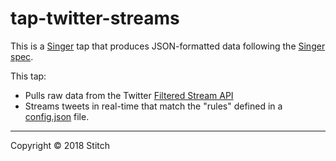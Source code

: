 # tap-twitter-streams

This is a [Singer](https://singer.io) tap that produces JSON-formatted data
following the [Singer
spec](https://github.com/singer-io/getting-started/blob/master/SPEC.md).

This tap:

- Pulls raw data from the Twitter [Filtered Stream API](https://developer.twitter.com/en/docs/twitter-api/tweets/filtered-stream/introduction)
- Streams tweets in real-time that match the "rules" defined in a [config.json](sample_config.json) file.

---

Copyright &copy; 2018 Stitch
